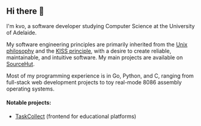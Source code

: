 ## Hi there 👋

I'm kvo, a software developer studying Computer Science at the University of Adelaide.

My software engineering principles are primarily inherited from the [Unix philosophy][1] and the [KISS principle][2], with a desire to create reliable, maintainable, and intuitive software. My main projects are available on [SourceHut][3].

Most of my programming experience is in Go, Python, and C, ranging from full-stack web development projects to toy real-mode 8086 assembly operating systems.

#### Notable projects:
  - [TaskCollect][4] (frontend for educational platforms)


[1]: https://en.wikipedia.org/wiki/Unix_philosophy
[2]: https://en.wikipedia.org/wiki/KISS_principle
[3]: https://git.sr.ht/~kvo/
[4]: https://tacodevs.github.io
